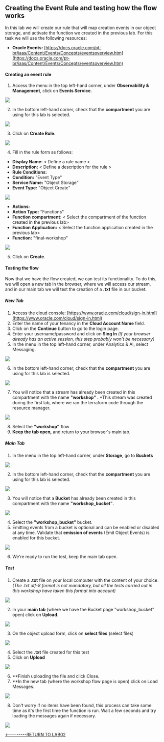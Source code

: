 ﻿## Creating the Event Rule and testing how the flow works

In this lab we will create our rule that will map creation events in our object storage, and activate the function we created in the previous lab.
For this task we will use the following resources:
 
 - **Oracle Events:** [https://docs.oracle.com/pt-br/iaas/Content/Events/Concepts/eventsoverview.htm](https://docs.oracle.com/pt-br/iaas/Content/Events/Concepts/eventsoverview.htm)

#### Creating an event rule
1. Access the menu in the top left-hand corner, under **Observability & Management**, click on **Events Service**.

![](./IMG/001-LAB3.PNG)

2. In the bottom left-hand corner, check that the **compartment** you are using for this lab is selected.

![](./IMG/002-LAB3.PNG)

3. Click on **Create Rule**.

![](./IMG/004-LAB3.PNG)

4. Fill in the rule form as follows:
- **Display Name:** < Define a rule name >
- **Description:** < Define a description for the rule >
- **Rule Conditions:**
- **Condition:** "Event Type"
- **Service Name:** "Object Storage"
- **Event Type:** "Object Create"

![](./IMG/005-LAB3.PNG)

- **Actions:**
- **Action Type:** "Functions"
- **Function compartment:** < Select the compartment of the function created in the previous lab>
- **Function Application:** < Select the function application created in the previous lab>
- **Function:** "final-workshop"

![](./IMG/006-LAB3.PNG)

5. Click on **Create**.

#### Testing the flow

Now that we have the flow created, we can test its functionality. To do this, we will open a new tab in the browser, where we will access our stream, and in our main tab we will test the creation of a **.txt** file in our bucket.

##### New Tab
1. Access the cloud console: [https://www.oracle.com/cloud/sign-in.html](https://www.oracle.com/cloud/sign-in.html)
2. Enter the name of your tenancy in the **Cloud Account Name** field.
3. Click on the **Continue** button to go to the login page.
4. Enter your username/password and click on **Sing In** *(If your browser already has an active session, this step probably won't be necessary)*
5. In the menu in the top left-hand corner, under Analytics & AI, select Messaging.

![](./IMG/007-LAB3.PNG)

6. In the bottom left-hand corner, check that the **compartment** you are using for this lab is selected.

![](./IMG/002-LAB3.PNG)

7. You will notice that a stream has already been created in this compartment with the name **"workshop"** . *This stream was created during the first lab, where we ran the terraform code through the resource manager.

![](./IMG/008-LAB3.PNG)

8. Select the **"workshop"** flow
9. **Keep the tab open,** and return to your browser's main tab.

 ##### Main Tab
 1. In the menu in the top left-hand corner, under **Storage**, go to **Buckets**
 
![](./IMG/009-LAB3.PNG)

 2. In the bottom left-hand corner, check that the **compartment** you are using for this lab is selected.
 
![](./IMG/002-LAB3.PNG)

 3. You will notice that a **Bucket** has already been created in this compartment with the name **"workshop_bucket"**.
 
![](./IMG/010-LAB3.PNG)

 4. Select the **"workshop_bucket"** bucket.
 5. Emitting events from a bucket is optional and can be enabled or disabled at any time. Validate that **emission of events** (Emit Object Events) is enabled for this bucket.
 
![](./IMG/011-LAB3.PNG)

 6. We're ready to run the test, keep the main tab open.

##### Test

1. Create a **.txt** file on your local computer with the content of your choice.  *(The .txt utf-8 format is not mandatory, but all the tests carried out in this workshop have taken this format into account)*

![](./IMG/012-LAB3.PNG)

2. In your **main tab** (where we have the Bucket page "workshop_bucket" open) click on **Upload**.

![](./IMG/013-LAB3.PNG)

3. On the object upload form, click on **select files** (select files)

![](./IMG/014-LAB3.PNG)

4. Select the **.txt** file created for this test
5. Click on **Upload**

![](./IMG/015-LAB3.PNG)

6. **Finish uploading the file and click Close.
7. **In the new tab (where the workshop flow page is open) click on Load Messages. 

![](./IMG/016-LAB3.PNG)

8. Don't worry if no items have been found, this process can take some time as it's the first time the function is run. Wait a few seconds and try loading the messages again if necessary.

![](./IMG/017-LAB3.PNG)

[<--------RETURN TO LAB02](../LAB02/README.md)

